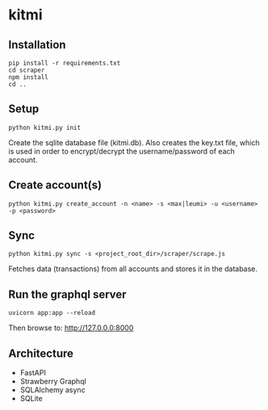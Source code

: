 # kitmi

## Installation

```
pip install -r requirements.txt
cd scraper
npm install
cd ..
```

## Setup

```
python kitmi.py init
```

Create the sqlite database file (kitmi.db). Also creates the key.txt file,
which is used in order to encrypt/decrypt the username/password of each 
account.

## Create account(s)

```
python kitmi.py create_account -n <name> -s <max|leumi> -u <username> -p <password>
```

## Sync

```
python kitmi.py sync -s <project_root_dir>/scraper/scrape.js
```

Fetches data (transactions) from all accounts and stores it in the database.

## Run the graphql server

```
uvicorn app:app --reload
```

Then browse to: http://127.0.0.0:8000

## Architecture

- FastAPI
- Strawberry Graphql
- SQLAlchemy async
- SQLite
